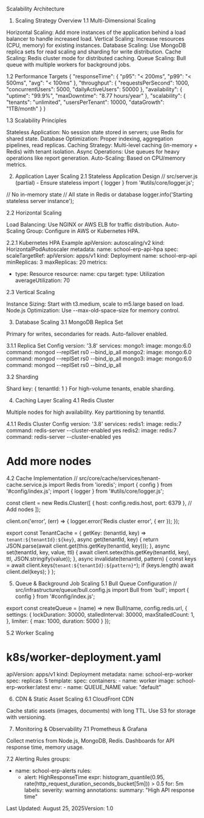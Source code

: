 Scalability Architecture
1. Scaling Strategy Overview
1.1 Multi-Dimensional Scaling

Horizontal Scaling: Add more instances of the application behind a load balancer to handle increased load.
Vertical Scaling: Increase resources (CPU, memory) for existing instances.
Database Scaling: Use MongoDB replica sets for read scaling and sharding for write distribution.
Cache Scaling: Redis cluster mode for distributed caching.
Queue Scaling: Bull queue with multiple workers for background jobs.

1.2 Performance Targets
{
  "responseTime": {
    "p95": "< 200ms",
    "p99": "< 500ms",
    "avg": "< 100ms"
  },
  "throughput": {
    "requestsPerSecond": 1000,
    "concurrentUsers": 5000,
    "dailyActiveUsers": 50000
  },
  "availability": {
    "uptime": "99.9%",
    "maxDowntime": "8.77 hours/year"
  },
  "scalability": {
    "tenants": "unlimited",
    "usersPerTenant": 10000,
    "dataGrowth": "1TB/month"
  }
}

1.3 Scalability Principles

Stateless Application: No session state stored in servers; use Redis for shared state.
Database Optimization: Proper indexing, aggregation pipelines, read replicas.
Caching Strategy: Multi-level caching (in-memory + Redis) with tenant isolation.
Async Operations: Use queues for heavy operations like report generation.
Auto-Scaling: Based on CPU/memory metrics.

2. Application Layer Scaling
2.1 Stateless Application Design
// src/server.js (partial) - Ensure stateless
import { logger } from '#utils/core/logger.js';

// No in-memory state
// All state in Redis or database
logger.info('Starting stateless server instance');

2.2 Horizontal Scaling

Load Balancing: Use NGINX or AWS ELB for traffic distribution.
Auto-Scaling Group: Configure in AWS or Kubernetes HPA.

2.2.1 Kubernetes HPA Example
apiVersion: autoscaling/v2
kind: HorizontalPodAutoscaler
metadata:
  name: school-erp-api-hpa
spec:
  scaleTargetRef:
    apiVersion: apps/v1
    kind: Deployment
    name: school-erp-api
  minReplicas: 3
  maxReplicas: 20
  metrics:
  - type: Resource
    resource:
      name: cpu
      target:
        type: Utilization
        averageUtilization: 70

2.3 Vertical Scaling

Instance Sizing: Start with t3.medium, scale to m5.large based on load.
Node.js Optimization: Use --max-old-space-size for memory control.

3. Database Scaling
3.1 MongoDB Replica Set

Primary for writes, secondaries for reads.
Auto-failover enabled.

3.1.1 Replica Set Config
version: '3.8'
services:
  mongo1:
    image: mongo:6.0
    command: mongod --replSet rs0 --bind_ip_all
  mongo2:
    image: mongo:6.0
    command: mongod --replSet rs0 --bind_ip_all
  mongo3:
    image: mongo:6.0
    command: mongod --replSet rs0 --bind_ip_all

3.2 Sharding

Shard key: { tenantId: 1 }
For high-volume tenants, enable sharding.

4. Caching Layer Scaling
4.1 Redis Cluster

Multiple nodes for high availability.
Key partitioning by tenantId.

4.1.1 Redis Cluster Config
version: '3.8'
services:
  redis1:
    image: redis:7
    command: redis-server --cluster-enabled yes
  redis2:
    image: redis:7
    command: redis-server --cluster-enabled yes
  # Add more nodes

4.2 Cache Implementation
// src/core/cache/services/tenant-cache.service.js
import Redis from 'ioredis';
import { config } from '#config/index.js';
import { logger } from '#utils/core/logger.js';

const client = new Redis.Cluster([
  { host: config.redis.host, port: 6379 },
  // Add nodes
]);

client.on('error', (err) => {
  logger.error('Redis cluster error', { err });
});

export const TenantCache = {
  getKey: (tenantId, key) => `tenant:${tenantId}:${key}`,
  async get(tenantId, key) {
    return JSON.parse(await client.get(this.getKey(tenantId, key)));
  },
  async set(tenantId, key, value, ttl) {
    await client.setex(this.getKey(tenantId, key), ttl, JSON.stringify(value));
  },
  async invalidate(tenantId, pattern) {
    const keys = await client.keys(`tenant:${tenantId}:${pattern}*`);
    if (keys.length) await client.del(keys);
  }
};

5. Queue & Background Job Scaling
5.1 Bull Queue Configuration
// src/infrastructure/queue/bull.config.js
import Bull from 'bull';
import { config } from '#config/index.js';

export const createQueue = (name) => new Bull(name, config.redis.url, {
  settings: {
    lockDuration: 30000,
    stalledInterval: 30000,
    maxStalledCount: 1,
  },
  limiter: {
    max: 1000,
    duration: 5000
  }
});

5.2 Worker Scaling
# k8s/worker-deployment.yaml
apiVersion: apps/v1
kind: Deployment
metadata:
  name: school-erp-worker
spec:
  replicas: 5
  template:
    spec:
      containers:
      - name: worker
        image: school-erp-worker:latest
        env:
          - name: QUEUE_NAME
            value: "default"

6. CDN & Static Asset Scaling
6.1 CloudFront CDN

Cache static assets (images, documents) with long TTL.
Use S3 for storage with versioning.

7. Monitoring & Observability
7.1 Prometheus & Grafana

Collect metrics from Node.js, MongoDB, Redis.
Dashboards for API response time, memory usage.

7.2 Alerting Rules
groups:
- name: school-erp-alerts
  rules:
  - alert: HighResponseTime
    expr: histogram_quantile(0.95, rate(http_request_duration_seconds_bucket[5m])) > 0.5
    for: 5m
    labels:
      severity: warning
    annotations:
      summary: "High API response time"

Last Updated: August 25, 2025Version: 1.0